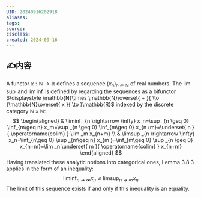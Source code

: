 ```yaml
---
UID: 20240916202918 
aliases: 
tags: 
source: 
cssclass: 
created: 2024-09-16
---
```

## ✍内容
A functor $\displaystyle x:\mathbb{N}\to \mathbb{R}$ defines a sequence $\displaystyle (x_{n})_{n\in \mathbb{N}}$ of real numbers.
The $\displaystyle \lim\sup$ and $\displaystyle \lim\inf$ is defined by regarding the sequences as a bifunctor $\displaystyle \mathbb{N}\times \mathbb{N}\overset{ + }{ \to }\mathbb{N}\overset{ x }{ \to }\mathbb{R}$ indexed by the discrete category $\displaystyle \mathbb{N}\times \mathbb{N}$:
$$
\begin{aligned}
& \liminf _{n \rightarrow \infty} x_n=\sup _{n \geq 0} \inf_{m\geq n} x_m=\sup _{n \geq 0} \inf_{m\geq 0} x_{n+m}=\underset{ n }{ \operatorname{colim} } \lim _m x_{n+m} \\
& \limsup _{n \rightarrow \infty} x_n=\inf_{n\geq 0} \sup _{m\geq n} x_{m }=\inf_{m\geq 0} \sup _{n \geq 0} x_{n+m}=\lim _n \underset{ m }{ \operatorname{colim} } x_{n+m}
\end{aligned}
$$
Having translated these analytic notions into categorical ones, Lemma 3.8.3 applies in the form of an inequality:
$$
\liminf _{n \rightarrow \infty} x_n \leq \limsup _{n \rightarrow \infty} x_n
$$
The limit of this sequence exists if and only if this inequality is an equality.
